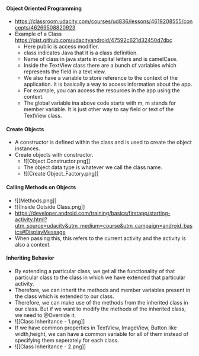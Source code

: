 #### Object Oriented Programming

- https://classroom.udacity.com/courses/ud836/lessons/4619208555/concepts/46269508820923
- Example of a Class
https://gist.github.com/udacityandroid/47592c621d32450d7dbc
	- Here public is access modifier.
	- class indicates Java that it is a class definition.
	- Name of class in java starts in capital letters and is camelCase. 
	- Inside the TextView class there are a bunch of variables which represents the field in a text view.
	- We also have a variable to store  reference to the context of the application. It is basically a way to access information about the app.
	- For example, you can access the resources in the app using the context.
	- The global variable ina above code starts with m, m stands for member variable. It is just other way to say field or text of the TextView class.

#### Create Objects
- A constructor is defined within the class and is used to create the object instances.
- Create objects with constructor.
	- ![[Object Constructor.png]]
	- The object data type is whatever we call the class name.
	- ![[Create Object_Factory.png]]


#### Calling Methods on Objects
- ![[Methods.png]]
- ![[Inside Outside Class.png]]
- https://developer.android.com/training/basics/firstapp/starting-activity.html?utm_source=udacity&utm_medium=course&utm_campaign=android_basics#DisplayMessage
- When passing this, this refers to the current activity and the activity is also a context.

#### Inheriting Behavior
- By extending a particular class, we get all the functionality of that particular class to the class in which we have extended that particular activity.
- Therefore, we can inherit the methods and member variables present in the class which is extended to our class.
- Therefore, we can make use of the methods from the inherited class in our class. But if we want to modify the methods of the inherited class, we need to @Override it.
- ![[Class Inheritance - 1.png]]
- If we have common properties in TextView, ImageView, Button like width,height, we can have a common variable for all of them instead of specifying them seperately for each class.
- ![[Class Inheritance - 2.png]]